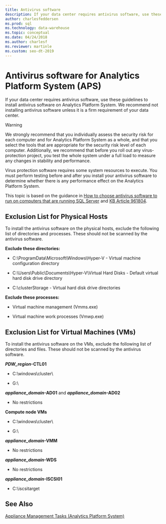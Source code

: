 ```yaml
---
title: Antivirus software
description: If your data center requires antivirus software, use these guidelines to install antivirus software on Analytics Platform System (APS). We recommend not installing antivirus software unless it is a firm requirement of your data center. 
author: charlesfeddersen 
ms.prod: sql
ms.technology: data-warehouse
ms.topic: conceptual
ms.date: 04/24/2018
ms.author: charlesf
ms.reviewer: martinle
ms.custom: seo-dt-2019
---
```


# Antivirus software for Analytics Platform System (APS)
If your data center requires antivirus software, use these guidelines to install antivirus software on Analytics Platform System. We recommend not installing antivirus software unless it is a firm requirement of your data center.  
  
> [!WARNING]  
> We strongly recommend that you individually assess the security risk for each computer and for Analytics Platform System as a whole, and that you select the tools that are appropriate for the security risk level of each computer. Additionally, we recommend that before you roll out any virus-protection project, you test the whole system under a full load to measure any changes in stability and performance.  
>   
> Virus protection software requires some system resources to execute. You must perform testing before and after you install your antivirus software to determine whether there is any performance effect on the Analytics Platform System.  
  
This topic is based on the guidance in [How to choose antivirus software to run on computers that are running SQL Server](https://support.microsoft.com/kb/309422) and [KB Article 961804](https://support.microsoft.com/kb/961804/en-us).  
  
## Exclusion List for Physical Hosts  
To install the antivirus software on the physical hosts, exclude the following list of directories and processes. These should not be scanned by the antivirus software.  
  
**Exclude these directories:**  
  
-   C:\ProgramData\Microsoft\Windows\Hyper-V - Virtual machine configuration directory  
  
-   C:\Users\Public\Documents\Hyper-V\Virtual Hard Disks - Default virtual hard disk drive directory  
  
-   C:\clusterStorage - Virtual hard disk drive directories  
  
**Exclude these processes:**  
  
-   Virtual machine management (Vmms.exe)  
  
-   Virtual machine work processes (Vmwp.exe)  
  
## Exclusion List for Virtual Machines (VMs)  
To install the antivirus software on the VMs, exclude the following list of directories and files. These should not be scanned by the antivirus software.  
  
**_PDW_region_-CTL01**  
  
-   C:\windows\cluster\  
  
-   G:\  
  
**_appliance_domain_-AD01** and **_appliance_domain_-AD02**  
  
-   No restrictions  
  
**Compute node VMs**  
  
-   C:\windows\cluster\  
  
-   G:\  
  
**_appliance_domain_-VMM**  
  
-   No restrictions  
  
**_appliance_domain_-WDS**  
  
-   No restrictions  
  
**_appliance_domain_-ISCSI01**  
  
-   C:\iscsitarget  
  
## See Also  
[Appliance Management Tasks &#40;Analytics Platform System&#41;](appliance-management-tasks.md)  
  
